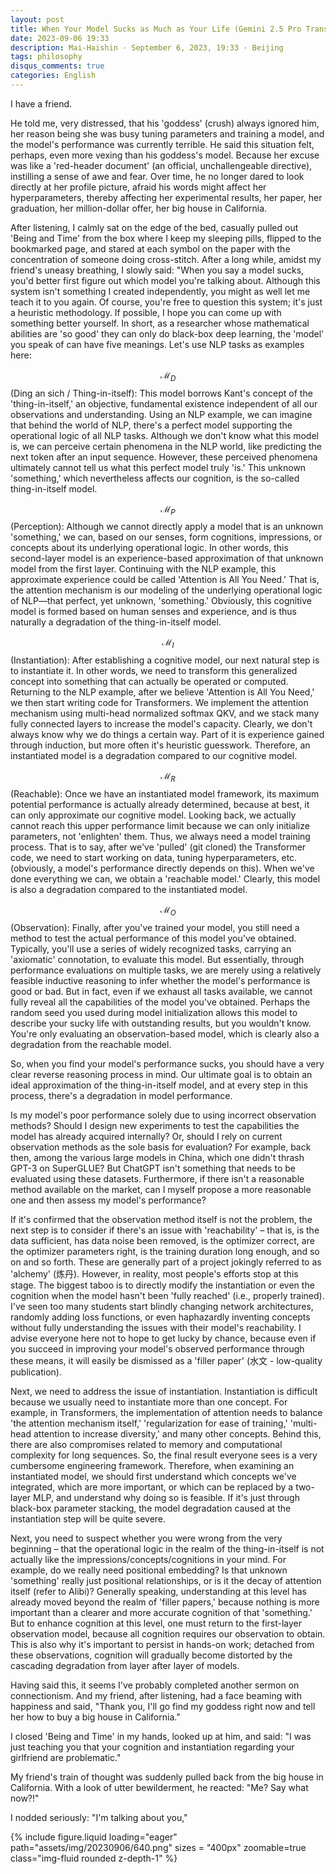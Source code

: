 ```yaml
---
layout: post
title: When Your Model Sucks as Much as Your Life (Gemini 2.5 Pro Translated Version)
date: 2023-09-06 19:33
description: Mai-Haishin · September 6, 2023, 19:33 · Beijing
tags: philosophy
disqus_comments: true
categories: English
---
```


I have a friend.

He told me, very distressed, that his 'goddess' (crush) always ignored him, her reason being she was busy tuning parameters and training a model, and the model's performance was currently terrible. He said this situation felt, perhaps, even more vexing than his goddess's model. Because her excuse was like a 'red-header document' (an official, unchallengeable directive), instilling a sense of awe and fear. Over time, he no longer dared to look directly at her profile picture, afraid his words might affect her hyperparameters, thereby affecting her experimental results, her paper, her graduation, her million-dollar offer, her big house in California.

After listening, I calmly sat on the edge of the bed, casually pulled out 'Being and Time' from the box where I keep my sleeping pills, flipped to the bookmarked page, and stared at each symbol on the paper with the concentration of someone doing cross-stitch. After a long while, amidst my friend's uneasy breathing, I slowly said: "When you say a model sucks, you'd better first figure out which model you're talking about. Although this system isn't something I created independently, you might as well let me teach it to you again. Of course, you're free to question this system; it's just a heuristic methodology. If possible, I hope you can come up with something better yourself. In short, as a researcher whose mathematical abilities are 'so good' they can only do black-box deep learning, the 'model' you speak of can have five meanings. Let's use NLP tasks as examples here:

$$ \mathcal{M}_D $$ (Ding an sich / Thing-in-itself): This model borrows Kant's concept of the 'thing-in-itself,' an objective, fundamental existence independent of all our observations and understanding. Using an NLP example, we can imagine that behind the world of NLP, there's a perfect model supporting the operational logic of all NLP tasks. Although we don't know what this model is, we can perceive certain phenomena in the NLP world, like predicting the next token after an input sequence. However, these perceived phenomena ultimately cannot tell us what this perfect model truly 'is.' This unknown 'something,' which nevertheless affects our cognition, is the so-called thing-in-itself model.

$$ \mathcal{M}_P $$ (Perception): Although we cannot directly apply a model that is an unknown 'something,' we can, based on our senses, form cognitions, impressions, or concepts about its underlying operational logic. In other words, this second-layer model is an experience-based approximation of that unknown model from the first layer. Continuing with the NLP example, this approximate experience could be called 'Attention is All You Need.' That is, the attention mechanism is our modeling of the underlying operational logic of NLP—that perfect, yet unknown, 'something.' Obviously, this cognitive model is formed based on human senses and experience, and is thus naturally a degradation of the thing-in-itself model.

$$ \mathcal{M}_I $$ (Instantiation): After establishing a cognitive model, our next natural step is to instantiate it. In other words, we need to transform this generalized concept into something that can actually be operated or computed. Returning to the NLP example, after we believe 'Attention is All You Need,' we then start writing code for Transformers. We implement the attention mechanism using multi-head normalized softmax QKV, and we stack many fully connected layers to increase the model's capacity. Clearly, we don't always know why we do things a certain way. Part of it is experience gained through induction, but more often it's heuristic guesswork. Therefore, an instantiated model is a degradation compared to our cognitive model.

$$ \mathcal{M}_R $$ (Reachable): Once we have an instantiated model framework, its maximum potential performance is actually already determined, because at best, it can only approximate our cognitive model. Looking back, we actually cannot reach this upper performance limit because we can only initialize parameters, not 'enlighten' them. Thus, we always need a model training process. That is to say, after we've 'pulled' (git cloned) the Transformer code, we need to start working on data, tuning hyperparameters, etc. (obviously, a model's performance directly depends on this). When we've done everything we can, we obtain a 'reachable model.' Clearly, this model is also a degradation compared to the instantiated model.

$$ \mathcal{M}_O $$ (Observation): Finally, after you've trained your model, you still need a method to test the actual performance of this model you've obtained. Typically, you'll use a series of widely recognized tasks, carrying an 'axiomatic' connotation, to evaluate this model. But essentially, through performance evaluations on multiple tasks, we are merely using a relatively feasible inductive reasoning to infer whether the model's performance is good or bad. But in fact, even if we exhaust all tasks available, we cannot fully reveal all the capabilities of the model you've obtained. Perhaps the random seed you used during model initialization allows this model to describe your sucky life with outstanding results, but you wouldn't know. You're only evaluating an observation-based model, which is clearly also a degradation from the reachable model.

So, when you find your model's performance sucks, you should have a very clear reverse reasoning process in mind. Our ultimate goal is to obtain an ideal approximation of the thing-in-itself model, and at every step in this process, there's a degradation in model performance.

Is my model's poor performance solely due to using incorrect observation methods? Should I design new experiments to test the capabilities the model has already acquired internally? Or, should I rely on current observation methods as the sole basis for evaluation? For example, back then, among the various large models in China, which one didn't thrash GPT-3 on SuperGLUE? But ChatGPT isn't something that needs to be evaluated using these datasets. Furthermore, if there isn't a reasonable method available on the market, can I myself propose a more reasonable one and then assess my model's performance?

If it's confirmed that the observation method itself is not the problem, the next step is to consider if there's an issue with 'reachability' – that is, is the data sufficient, has data noise been removed, is the optimizer correct, are the optimizer parameters right, is the training duration long enough, and so on and so forth. These are generally part of a project jokingly referred to as 'alchemy' (炼丹). However, in reality, most people's efforts stop at this stage. The biggest taboo is to directly modify the instantiation or even the cognition when the model hasn't been 'fully reached' (i.e., properly trained). I've seen too many students start blindly changing network architectures, randomly adding loss functions, or even haphazardly inventing concepts without fully understanding the issues with their model's reachability. I advise everyone here not to hope to get lucky by chance, because even if you succeed in improving your model's observed performance through these means, it will easily be dismissed as a 'filler paper' (水文 - low-quality publication).

Next, we need to address the issue of instantiation. Instantiation is difficult because we usually need to instantiate more than one concept. For example, in Transformers, the implementation of attention needs to balance 'the attention mechanism itself,' 'regularization for ease of training,' 'multi-head attention to increase diversity,' and many other concepts. Behind this, there are also compromises related to memory and computational complexity for long sequences. So, the final result everyone sees is a very cumbersome engineering framework. Therefore, when examining an instantiated model, we should first understand which concepts we've integrated, which are more important, or which can be replaced by a two-layer MLP, and understand why doing so is feasible. If it's just through black-box parameter stacking, the model degradation caused at the instantiation step will be quite severe.

Next, you need to suspect whether you were wrong from the very beginning – that the operational logic in the realm of the thing-in-itself is not actually like the impressions/concepts/cognitions in your mind. For example, do we really need positional embedding? Is that unknown 'something' really just positional relationships, or is it the decay of attention itself (refer to Alibi)? Generally speaking, understanding at this level has already moved beyond the realm of 'filler papers,' because nothing is more important than a clearer and more accurate cognition of that 'something.' But to enhance cognition at this level, one must return to the first-layer observation model, because all cognition requires our observation to obtain. This is also why it's important to persist in hands-on work; detached from these observations, cognition will gradually become distorted by the cascading degradation from layer after layer of models.

Having said this, it seems I've probably completed another sermon on connectionism. And my friend, after listening, had a face beaming with happiness and said, "Thank you, I'll go find my goddess right now and tell her how to buy a big house in California."

I closed 'Being and Time' in my hands, looked up at him, and said: "I was just teaching you that your cognition and instantiation regarding your girlfriend are problematic."

My friend's train of thought was suddenly pulled back from the big house in California. With a look of utter bewilderment, he reacted: "Me? Say what now?!"

I nodded seriously: "I'm talking about you,"

{% include figure.liquid loading="eager" path="assets/img/20230906/640.png" sizes = "400px" zoomable=true class="img-fluid rounded z-depth-1" %}
